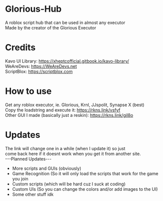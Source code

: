 # Glorious-Hub  
A roblox script hub that can be used in almost any executor  
Made by the creator of the Glorious Executor  
  
# Credits  
Kavo UI Library: https://xheptcofficial.gitbook.io/kavo-library/  
WeAreDevs: https://WeAreDevs.net  
ScriptBlox: https://scriptblox.com  

# How to use  
Get any roblox executor, ie. Glorious, Krnl, JJspolit, Synapse X (best)  
Copy the loadstring and execute it: https://rkns.link/vsfyf  
Other GUI I made (basically just a reskin): https://rkns.link/gil8o  

# Updates  
The link will change one in a while (when I update it) so just  
come back here if it doesnt work when you get it from another site.  
---Planned Updates---  
- More scripts and GUIs (obviously)  
- Game Recognition (So it will only load the scripts that work for the game you join  
- Custom scripts (which will be hard cuz I suck at coding)  
- Custom UIs (So you can change the colors and/or add images to the UI)  
- Some other stuff idk

